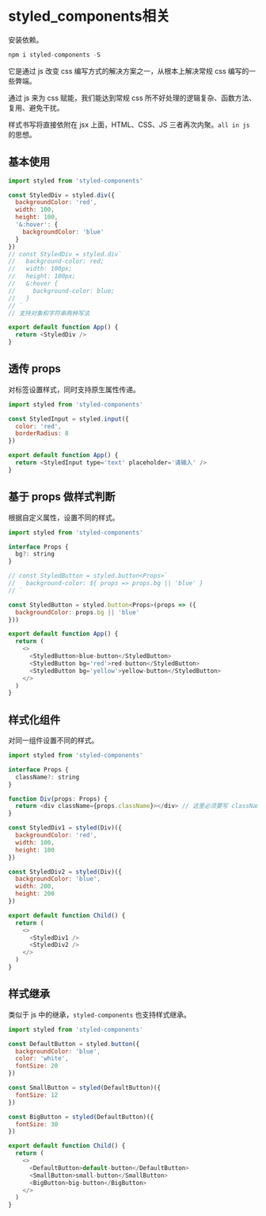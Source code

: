 # styled_components相关

安装依赖。

```js
npm i styled-components -S
```

它是通过 js 改变 css 编写方式的解决方案之一，从根本上解决常规 css 编写的一些弊端。

通过 js 来为 css 赋能，我们能达到常规 css 所不好处理的逻辑复杂、函数方法、复用、避免干扰。

样式书写将直接依附在 jsx 上面，HTML、CSS、JS 三者再次内聚。`all in js` 的思想。

## 基本使用

```js
import styled from 'styled-components'

const StyledDiv = styled.div({
  backgroundColor: 'red',
  width: 100,
  height: 100,
  '&:hover': {
    backgroundColor: 'blue'
  }
})
// const StyledDiv = styled.div`
//   background-color: red;
//   width: 100px;
//   height: 100px;
//   &:hover {
//     background-color: blue;
//   }
// `
// 支持对象和字符串两种写法

export default function App() {
  return <StyledDiv />
}
```

## 透传 props

对标签设置样式，同时支持原生属性传递。

```js
import styled from 'styled-components'

const StyledInput = styled.input({
  color: 'red',
  borderRadius: 8
})

export default function App() {
  return <StyledInput type='text' placeholder='请输入' />
}
```

## 基于 props 做样式判断

根据自定义属性，设置不同的样式。

```js
import styled from 'styled-components'

interface Props {
  bg?: string
}

// const StyledButton = styled.button<Props>`
//   background-color: ${ props => props.bg || 'blue' }
// `

const StyledButton = styled.button<Props>(props => ({
  backgroundColor: props.bg || 'blue'
}))

export default function App() {
  return (
    <>
      <StyledButton>blue-button</StyledButton>
      <StyledButton bg='red'>red-button</StyledButton>
      <StyledButton bg='yellow'>yellow-button</StyledButton>
    </>
  )
}
```

## 样式化组件

对同一组件设置不同的样式。

```js
import styled from 'styled-components'

interface Props {
  className?: string
}

function Div(props: Props) {
  return <div className={props.className}></div> // 这里必须要写 className 才能生效
}

const StyledDiv1 = styled(Div)({
  backgroundColor: 'red',
  width: 100,
  height: 100
})

const StyledDiv2 = styled(Div)({
  backgroundColor: 'blue',
  width: 200,
  height: 200
})

export default function Child() {
  return (
    <>
      <StyledDiv1 />
      <StyledDiv2 />
    </>
  )
}
```

## 样式继承

类似于 js 中的继承，`styled-components` 也支持样式继承。

```js
import styled from 'styled-components'

const DefaultButton = styled.button({
  backgroundColor: 'blue',
  color: 'white',
  fontSize: 20
})

const SmallButton = styled(DefaultButton)({
  fontSize: 12
})

const BigButton = styled(DefaultButton)({
  fontSize: 30
})

export default function Child() {
  return (
    <>
      <DefaultButton>default-button</DefaultButton>
      <SmallButton>small-button</SmallButton>
      <BigButton>big-button</BigButton>
    </>
  )
}
```
